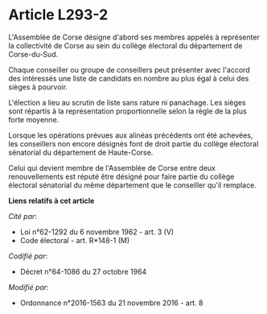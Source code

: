 # Article L293-2

L'Assemblée de Corse désigne d'abord ses membres appelés à représenter la collectivité de Corse au sein du collège électoral
du département de Corse-du-Sud.

Chaque conseiller ou groupe de conseillers peut présenter avec l'accord des intéressés une liste de candidats en nombre au
plus égal à celui des sièges à pourvoir.

L'élection a lieu au scrutin de liste sans rature ni panachage. Les sièges sont répartis à la représentation proportionnelle
selon la règle de la plus forte moyenne.

Lorsque les opérations prévues aux alinéas précédents ont été achevées, les conseillers non encore désignés font de droit
partie du collège électoral sénatorial du département de Haute-Corse.

Celui qui devient membre de l'Assemblée de Corse entre deux renouvellements est réputé être désigné pour faire partie du
collège électoral sénatorial du même département que le conseiller qu'il remplace.

**Liens relatifs à cet article**

_Cité par_:

  - Loi n°62-1292 du 6 novembre 1962 - art. 3 (V)
  - Code électoral - art. R*148-1 (M)

_Codifié par_:

  - Décret n°64-1086 du 27 octobre 1964

_Modifié par_:

  - Ordonnance n°2016-1563 du 21 novembre 2016 - art. 8
